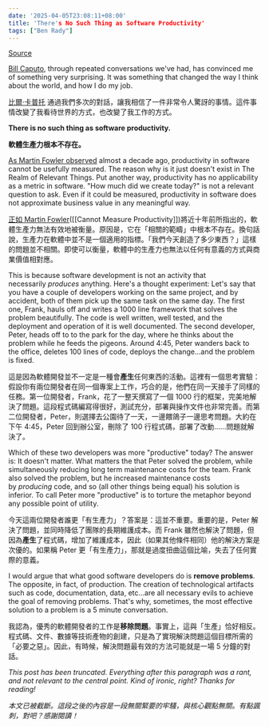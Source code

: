 ```yaml
---
date: '2025-04-05T23:08:11+08:00'
title: 'There's No Such Thing as Software Productivity'
tags: ["Ben Rady"]
---
```


[Source](https://www.benrady.com/2012/11/theres-no-such-thing-as-software-productivity.html)

[Bill Caputo](https://twitter.com/logosity), through repeated conversations we've had, has convinced me of something very surprising. It was something that changed the way I think about the world, and how I do my job.

[比爾·卡普托](https://twitter.com/logosity) 通過我們多次的對話，讓我相信了一件非常令人驚訝的事情。這件事情改變了我看待世界的方式，也改變了我工作的方式。

**There is no such thing as software productivity.**

**軟體生產力根本不存在。**

[As Martin Fowler observed](http://www.martinfowler.com/bliki/CannotMeasureProductivity.html) almost a decade ago, productivity in software cannot be usefully measured. The reason why is it just doesn't exist in The Realm of Relevant Things. Put another way, productivity has no applicability as a metric in software. "How much did we create today?" is not a relevant question to ask. Even if it could be measured, productivity in software does not approximate business value in any meaningful way.

[正如 Martin Fowler](http://www.martinfowler.com/bliki/CannotMeasureProductivity.html)([[Cannot Measure Productivity]])將近十年前所指出的，軟體生產力無法有效地被衡量。原因是，它在「相關的範疇」中根本不存在。換句話說，生產力在軟體中並不是一個適用的指標。「我們今天創造了多少東西？」這樣的問題並不相關。即使可以衡量，軟體中的生產力也無法以任何有意義的方式與商業價值相對應。

This is because software development is not an activity that necessarily _produces_ anything. Here's a thought experiment: Let's say that you have a couple of developers working on the same project, and by accident, both of them pick up the same task on the same day. The first one, Frank, hauls off and writes a 1000 line framework that solves the problem beautifully. The code is well written, well tested, and the deployment and operation of it is well documented. The second developer, Peter, heads off to to the park for the day, where he thinks about the problem while he feeds the pigeons. Around 4:45, Peter wanders back to the office, deletes 100 lines of code, deploys the change...and the problem is fixed.

這是因為軟體開發並不一定是一種會**產生**任何東西的活動。這裡有一個思考實驗：假設你有兩位開發者在同一個專案上工作，巧合的是，他們在同一天接手了同樣的任務。第一位開發者，Frank，花了一整天撰寫了一個 1000 行的框架，完美地解決了問題。這段程式碼編寫得很好，測試充分，部署與操作文件也非常完善。而第二位開發者，Peter，則選擇去公園待了一天，一邊餵鴿子一邊思考問題。大約在下午 4:45，Peter 回到辦公室，刪除了 100 行程式碼，部署了改動……問題就解決了。

Which of these two developers was more "productive" today? The answer is: It doesn't matter. What matters the that Peter solved the problem, while simultaneously reducing long term maintenance costs for the team. Frank also solved the problem, but he increased maintenance costs by _producing_ code, and so (all other things being equal) his solution is inferior. To call Peter more "productive" is to torture the metaphor beyond any possible point of utility.

今天這兩位開發者誰更「有生產力」？答案是：這並不重要。重要的是，Peter 解決了問題，並同時降低了團隊的長期維護成本。而 Frank 雖然也解決了問題，但因為**產生**了程式碼，增加了維護成本，因此（如果其他條件相同）他的解決方案是次優的。如果稱 Peter 更「有生產力」，那就是過度扭曲這個比喻，失去了任何實際的意義。

I would argue that what good software developers do is **remove problems**. The opposite, in fact, of production. The creation of technological artifacts such as code, documentation, data, etc...are all necessary evils to achieve the goal of removing problems. That's why, sometimes, the most effective solution to a problem is a 5 minute conversation.

我認為，優秀的軟體開發者的工作是**移除問題**。事實上，這與「生產」恰好相反。程式碼、文件、數據等技術產物的創建，只是為了實現解決問題這個目標所需的「必要之惡」。因此，有時候，解決問題最有效的方法可能就是一場 5 分鐘的對話。

_This post has been truncated. Everything after this paragraph was a rant, and not relevant to the central point. Kind of ironic, right? Thanks for reading!_

_本文已被截斷。這段之後的內容是一段無關緊要的牢騷，與核心觀點無關。有點諷刺，對吧？感謝閱讀！_